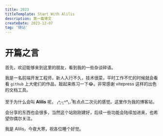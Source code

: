 ```yaml
---
title: 2023
titleTemplate: Start With Alilis 
description: 第一篇博文
createDate: 2023-12-07
tag: '随记'
---
```


# 开篇之言

首先，欢迎能够来到这里的朋友，看到我的一些杂谈碎语。

我是一名前端开发工程师，新人入行不久，技术很菜，平时工作不忙的时候就会看看 `github` 上大佬们的作品，敲起来练习一下😂。非常感谢 vitepress 这样的出色的文档工具。

至于为什么会叫 **Alilis** 呢， ₍˄·͈༝·͈˄*₎◞ ̑̑有点点二次元的感觉。这里作为我的博客站，会分享的东西也会很多，当然这个站刚刚建好，后续一些功能会陆续加进来，也希望你偶尔关注。

我是 Alilis，今夜大寒，祝各位睡个好觉。
